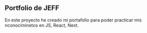 

## Portfolio de JEFF

En este proyecto he creado mi portafolio para poder practicar mis nconociminetos en JS, React, Next.


